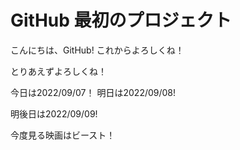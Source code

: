 # GitHub 最初のプロジェクト

こんにちは、GitHub!
これからよろしくね！

とりあえずよろしくね！

今日は2022/09/07！
明日は2022/09/08!

明後日は2022/09/09!

今度見る映画はビースト！

